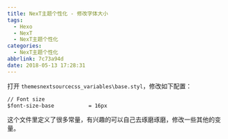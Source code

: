 ```yaml
---
title: NexT主题个性化 - 修改字体大小
tags:
  - Hexo
  - NexT
  - NexT主题个性化
categories:
  - NexT主题个性化
abbrlink: 7c73a94d
date: 2018-05-13 17:28:31
---
```

打开 `themesnextsourcecss_variables\base.styl`，修改如下配置：

```html
// Font size
$font-size-base           = 16px
```

这个文件里定义了很多常量，有兴趣的可以自己去琢磨琢磨，修改一些其他的变量。
<!-- more -->